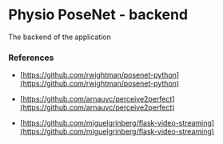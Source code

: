 # Physio PoseNet - backend
The backend of the application

### References

* [https://github.com/rwightman/posenet-python](https://github.com/rwightman/posenet-python)

* [https://github.com/arnauvc/perceive2perfect](https://github.com/arnauvc/perceive2perfect)

* [https://github.com/miguelgrinberg/flask-video-streaming](https://github.com/miguelgrinberg/flask-video-streaming)

